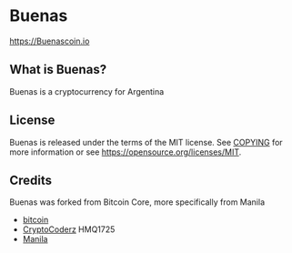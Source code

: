 Buenas
============

https://Buenascoin.io

What is Buenas?
---------------------

Buenas is a cryptocurrency for Argentina

License
-------

Buenas is released under the terms of the MIT license. See [COPYING](COPYING) for more
information or see https://opensource.org/licenses/MIT.

Credits
-------

Buenas was forked from Bitcoin Core, more specifically from Manila

* [bitcoin](https://github.com/bitcoin/bitcoin)
* [CryptoCoderz](https://github.com/CryptoCoderz/Espers.git) HMQ1725
* [Manila](https://github.com/Oskii/Manila)

